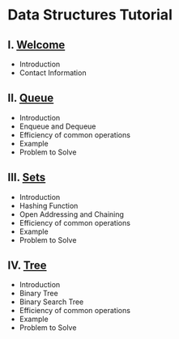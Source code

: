# Data Structures Tutorial
## I. [Welcome](0-welcome.md)
* Introduction
* Contact Information
## II. [Queue](1-queue.md)
* Introduction
* Enqueue and Dequeue
* Efficiency of common operations
* Example
* Problem to Solve
## III. [Sets](2-sets.md)
* Introduction
* Hashing Function
* Open Addressing and Chaining
* Efficiency of common operations
* Example
* Problem to Solve
## IV. [Tree](3-tree.md)
* Introduction
* Binary Tree
* Binary Search Tree
* Efficiency of common operations
* Example
* Problem to Solve
